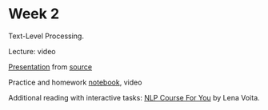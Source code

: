 # Week 2
Text-Level Processing.

Lecture: video


[Presentation](https://github.com/anton-selitskiy/RIT_LLM/blob/main/Week02_classification/02_text_classification.pdf) from [source](https://github.com/yandexdataschool/nlp_course/tree/2024/week02_classification)

Practice and homework [notebook](./practice_and_hw_02.ipynb), video

Additional reading with interactive tasks: [NLP Course For You](https://lena-voita.github.io/nlp_course.html) by Lena Voita.
